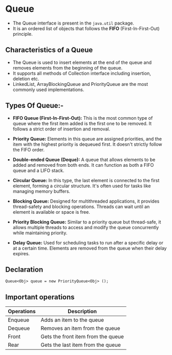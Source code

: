 # Queue
- The Queue interface is present in the `java.util` package.
- It is an ordered list of objects that follows the **FIFO** (First-In-First-Out) principle.

## Characteristics of a Queue
- The Queue is used to insert elements at the end of the queue and removes elements from the beginning of the queue.
- It supports all methods of Collection interface including insertion, deletion etc.
- LinkedList, ArrayBlockingQueue and PriorityQueue are the most commonly used implementations.


## Types Of Queue:-

- **FIFO Queue (First-In-First-Out):** This is the most common type of queue where the first item added is the first one to be removed. It follows a strict order of insertion and removal.


- **Priority Queue:** Elements in this queue are assigned priorities, and the item with the highest priority is dequeued first. It doesn't strictly follow the FIFO order.


- **Double-ended Queue (Deque):** A queue that allows elements to be added and removed from both ends. It can function as both a FIFO queue and a LIFO stack.


- **Circular Queue:** In this type, the last element is connected to the first element, forming a circular structure. It's often used for tasks like managing memory buffers.


- **Blocking Queue:** Designed for multithreaded applications, it provides thread-safety and blocking operations. Threads can wait until an element is available or space is free.


- **Priority Blocking Queue:** Similar to a priority queue but thread-safe, it allows multiple threads to access and modify the queue concurrently while maintaining priority.


- **Delay Queue:** Used for scheduling tasks to run after a specific delay or at a certain time. Elements are removed from the queue when their delay expires.

## Declaration

`Queue<Obj> queue = new PriorityQueue<Obj> ();` 

## Important operations

| Operations | Description |
| ----------- | ----------- |
|Enqueue|Adds an item to the queue|
|Dequeue|Removes an item from the queue|
|Front|Gets the front item from the queue|
|Rear|Gets the last item from the queue|




